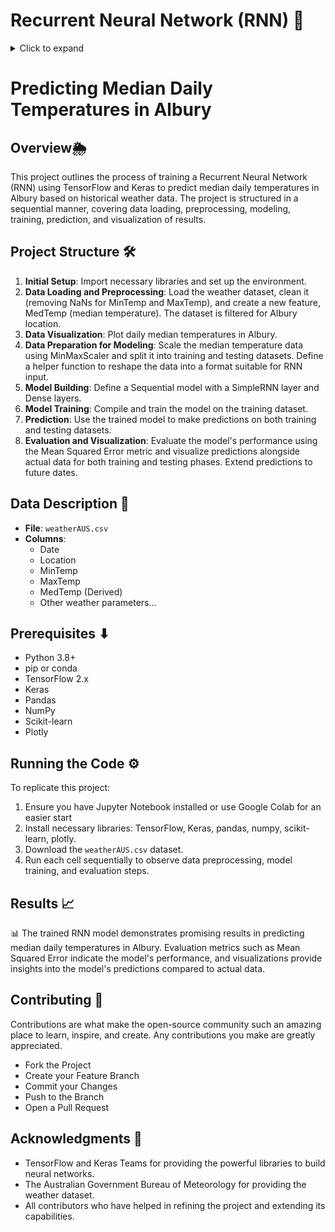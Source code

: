 # Recurrent Neural Network (RNN) 🧠
<details>
<summary>Click to expand</summary>

  
  
## What are RNNs? 🤔

Recurrent Neural Networks (RNNs) are a sophisticated class of artificial neural networks uniquely capable of processing sequences of data such as text, genomes, handwriting, or numerical time series from various sources. Unlike traditional neural networks, RNNs excel in applications where the sequence of data points is crucial, thanks to their ability to maintain a memory of previous inputs.

## Why RNNs? 🌟

In the digital age, data doesn't always come in independent packets. More often, it's a continuous stream of information where the sequence matters. Before RNNs, models struggled with sequential data, unable to leverage past information for future predictions. RNNs bridge this gap by incorporating a loop mechanism that allows them to retain a form of memory.

## How do RNNs Work? 🛠️

RNNs introduce a loop within themselves, processing data sequentially while retaining a memory (hidden state) of what has been computed thus far. This process allows RNNs to utilize previous computations (memory) in conjunction with the current input, a significant leap in handling sequential data.

1. **Loop Mechanism:** Combines current data input with the output from the previous step.
2. **Hidden State:** Acts as the RNN's memory, updated with each step, carrying information learned from prior inputs.
3. **Output Layer:** Depending on the task, outputs can be generated at each step or at the sequence's end.

## Challenges with RNNs 🚧

- **Vanishing Gradient Problem:** Training RNNs is notoriously challenging due to gradients diminishing as they are propagated back through time, complicating the learning of correlations in distant events.
- **Long Sequences:** The vanishing gradient issue makes it difficult for RNNs to process long sequences effectively, often losing context from earlier in the sequence.

## Applications of RNNs 📈

RNNs have proven effective across a variety of domains, including:
- Text generation
- Speech recognition
- Language translation
- Time-series forecasting

This introduction sets the stage for exploring more advanced models like LSTM and GRU networks, which build upon the foundational concepts of RNNs to address their limitations and enhance their capabilities. 🚀

</details>

# Predicting Median Daily Temperatures in Albury

## Overview🌦️ 

This project outlines the process of training a Recurrent Neural Network (RNN) using TensorFlow and Keras to predict median daily temperatures in Albury based on historical weather data. The project is structured in a sequential manner, covering data loading, preprocessing, modeling, training, prediction, and visualization of results.

## Project Structure 🛠️

1. **Initial Setup**: Import necessary libraries and set up the environment.
2. **Data Loading and Preprocessing**: Load the weather dataset, clean it (removing NaNs for MinTemp and MaxTemp), and create a new feature, MedTemp (median temperature). The dataset is filtered for Albury location.
3. **Data Visualization**: Plot daily median temperatures in Albury.
4. **Data Preparation for Modeling**: Scale the median temperature data using MinMaxScaler and split it into training and testing datasets. Define a helper function to reshape the data into a format suitable for RNN input.
5. **Model Building**: Define a Sequential model with a SimpleRNN layer and Dense layers.
6. **Model Training**: Compile and train the model on the training dataset.
7. **Prediction**: Use the trained model to make predictions on both training and testing datasets.
8. **Evaluation and Visualization**: Evaluate the model's performance using the Mean Squared Error metric and visualize predictions alongside actual data for both training and testing phases. Extend predictions to future dates.

## Data Description 🚀

- **File**: `weatherAUS.csv`
- **Columns**: 
  - Date
  - Location
  - MinTemp
  - MaxTemp
  - MedTemp (Derived)
  - Other weather parameters...

## Prerequisites ⬇
- Python 3.8+
- pip or conda
- TensorFlow 2.x
- Keras
- Pandas
- NumPy
- Scikit-learn
- Plotly

## Running the Code ⚙

To replicate this project:

1. Ensure you have Jupyter Notebook installed or use Google Colab for an easier start
2. Install necessary libraries: TensorFlow, Keras, pandas, numpy, scikit-learn, plotly.
3. Download the `weatherAUS.csv` dataset.
4. Run each cell sequentially to observe data preprocessing, model training, and evaluation steps.


## Results 📈

📊 The trained RNN model demonstrates promising results in predicting median daily temperatures in Albury. Evaluation metrics such as Mean Squared Error indicate the model's performance, and visualizations provide insights into the model's predictions compared to actual data.

## Contributing 🤝

Contributions are what make the open-source community such an amazing place to learn, inspire, and create. Any contributions you make are greatly appreciated.

- Fork the Project
- Create your Feature Branch 
- Commit your Changes 
- Push to the Branch 
- Open a Pull Request

## Acknowledgments 🌟

- TensorFlow and Keras Teams for providing the powerful libraries to build neural networks.
- The Australian Government Bureau of Meteorology for providing the weather dataset.
- All contributors who have helped in refining the project and extending its capabilities.

